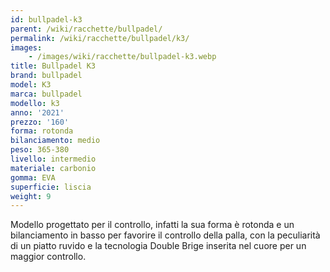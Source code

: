 ```yaml
---
id: bullpadel-k3
parent: /wiki/racchette/bullpadel/
permalink: /wiki/racchette/bullpadel/k3/
images:
    - /images/wiki/racchette/bullpadel-k3.webp
title: Bullpadel K3
brand: bullpadel
model: K3
marca: bullpadel
modello: k3
anno: '2021'
prezzo: '160'
forma: rotonda
bilanciamento: medio
peso: 365-380
livello: intermedio
materiale: carbonio
gomma: EVA
superficie: liscia
weight: 9
---
```

Modello progettato per il controllo, infatti la sua forma è rotonda e un bilanciamento in basso per favorire il controllo della palla, con la peculiarità di un piatto ruvido e la tecnologia Double Brige inserita nel cuore per un maggior controllo.